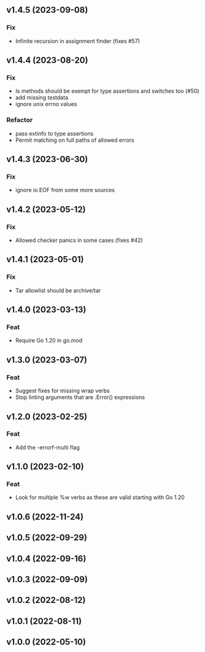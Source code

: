 ## v1.4.5 (2023-09-08)

### Fix

- Infinite recursion in assignment finder (fixes #57)

## v1.4.4 (2023-08-20)

### Fix

- Is methods should be exempt for type assertions and switches too (#50)
- add missing testdata
- ignore unix errno values

### Refactor

- pass extinfo to type assertions
- Permit matching on full paths of allowed errors

## v1.4.3 (2023-06-30)

### Fix

- ignore io.EOF from some more sources

## v1.4.2 (2023-05-12)

### Fix

- Allowed checker panics in some cases (fixes #42)

## v1.4.1 (2023-05-01)

### Fix

- Tar allowlist should be archive/tar

## v1.4.0 (2023-03-13)

### Feat

- Require Go 1.20 in go.mod

## v1.3.0 (2023-03-07)

### Feat

- Suggest fixes for missing wrap verbs
- Stop linting arguments that are .Error() expressions

## v1.2.0 (2023-02-25)

### Feat

- Add the -errorf-multi flag

## v1.1.0 (2023-02-10)

### Feat

- Look for multiple %w verbs as these are valid starting with Go 1.20

## v1.0.6 (2022-11-24)

## v1.0.5 (2022-09-29)

## v1.0.4 (2022-09-16)

## v1.0.3 (2022-09-09)

## v1.0.2 (2022-08-12)

## v1.0.1 (2022-08-11)

## v1.0.0 (2022-05-10)
